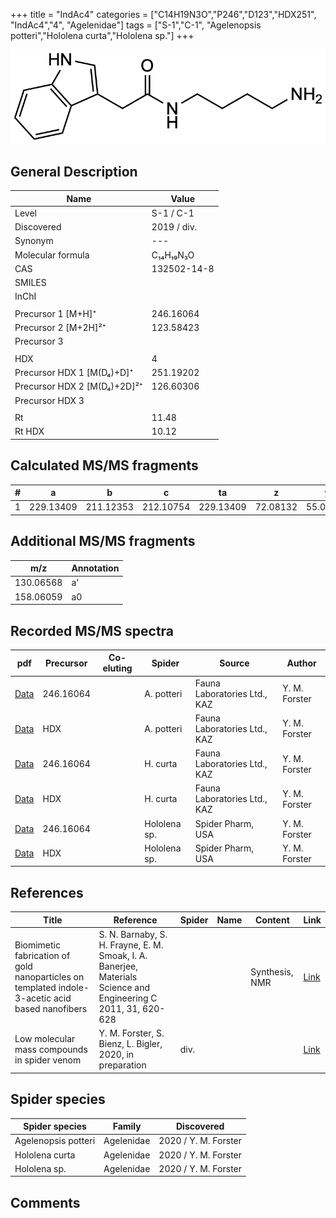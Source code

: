 +++
title = "IndAc4"
categories = ["C14H19N3O","P246","D123","HDX251",
"IndAc4","4",
"Agelenidae"]
tags = ["S-1","C-1",
"Agelenopsis potteri","Hololena curta","Hololena sp."]
+++

![](/img/IndAc4.png)

## General Description

| Name                        | Value       |
|-----------------------------|-------------|
| Level                       | S-1 / C-1          |
| Discovered                  | 2019 / div. |
| Synonym                     | ---            |
| Molecular formula           | C₁₄H₁₉N₃O   |
| CAS                         | 132502-14-8 |
| SMILES |   |
| InChI  |   |
|                             |             |
| Precursor 1 [M+H]⁺          | 246.16064   |
| Precursor 2 [M+2H]²⁺        | 123.58423   |
| Precursor 3                 |             |
|                             |             |
| HDX                         | 4           |
| Precursor HDX 1 [M(D₄)+D]⁺   | 251.19202   |
| Precursor HDX 2 [M(D₄)+2D]²⁺ | 126.60306   |
| Precursor HDX 3             |             |
|                             |             |
| Rt                          | 11.48            |
| Rt HDX                      | 10.12            |

## Calculated MS/MS fragments

| # | a         | b         | c         | ta        | z        | y        | tz       |
|---|-----------|-----------|-----------|-----------|----------|----------|----------|
| 1 | 229.13409 | 211.12353 | 212.10754 | 229.13409 | 72.08132 | 55.05477 | 89.10787 |

## Additional MS/MS fragments

| m/z | Annotation |
|-----|------------|
| 130.06568 | a'         |
| 158.06059 | a0         |

## Recorded MS/MS spectra

| pdf | Precursor | Co-eluting | Spider | Source | Author |
|-----|-----------|------------|--------|--------|--------|
| [Data](/pdf/A-potteri/246_IndAc4_Ap.pdf) | 246.16064 |           | A. potteri | Fauna Laboratories Ltd., KAZ | Y. M. Forster |
| [Data](/pdf/A-potteri/246_IndAc4_Ap_HDX.pdf) | HDX |           | A. potteri | Fauna Laboratories Ltd., KAZ | Y. M. Forster |
| [Data](/pdf/H-curta/246_IndAc4_Hc.pdf) | 246.16064 |           | H. curta | Fauna Laboratories Ltd., KAZ | Y. M. Forster |
| [Data](/pdf/H-curta/246_IndAc4_Hc_HDX.pdf) | HDX |           | H. curta | Fauna Laboratories Ltd., KAZ | Y. M. Forster |
| [Data](/pdf/Hololena-sp/246_IndAc4_Ho-sp.pdf) | 246.16064 |           | Hololena sp. | Spider Pharm, USA | Y. M. Forster |
| [Data](/pdf/Hololena-sp/246_IndAc4_Ho-sp_HDX.pdf) | HDX |           | Hololena sp. | Spider Pharm, USA | Y. M. Forster |

## References

| Title                                                                                           | Reference                                                                                                       | Spider | Name | Content        | Link                                               |
|-------------------------------------------------------------------------------------------------|-----------------------------------------------------------------------------------------------------------------|--------|------|----------------|----------------------------------------------------|
| Biomimetic fabrication of gold nanoparticles on templated indole-3-acetic acid based nanofibers | S. N. Barnaby, S. H. Frayne, E. M. Smoak, I. A. Banerjee, Materials Science and Engineering C 2011, 31, 620-628 |        |      | Synthesis, NMR | [Link](https://doi.org/10.1016/j.msec.2010.11.027) |
| Low molecular mass compounds in spider venom      | Y. M. Forster, S. Bienz, L. Bigler, 2020, in preparation          | div.       |   |   | [Link](unknown) |

## Spider species

| Spider species      | Family     | Discovered           |
|---------------------|------------|----------------------|
| Agelenopsis potteri | Agelenidae | 2020 / Y. M. Forster |
| Hololena curta      | Agelenidae | 2020 / Y. M. Forster |
| Hololena sp.        | Agelenidae | 2020 / Y. M. Forster |

## Comments
